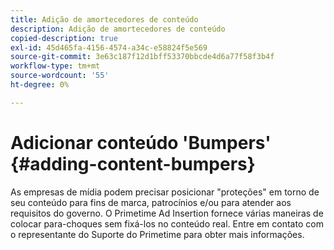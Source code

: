 ```yaml
---
title: Adição de amortecedores de conteúdo
description: Adição de amortecedores de conteúdo
copied-description: true
exl-id: 45d465fa-4156-4574-a34c-e58824f5e569
source-git-commit: 3e63c187f12d1bff53370bbcde4d6a77f58f3b4f
workflow-type: tm+mt
source-wordcount: '55'
ht-degree: 0%

---
```


# Adicionar conteúdo &#39;Bumpers&#39; {#adding-content-bumpers}

As empresas de mídia podem precisar posicionar &quot;proteções&quot; em torno de seu conteúdo para fins de marca, patrocínios e/ou para atender aos requisitos do governo. O Primetime Ad Insertion fornece várias maneiras de colocar para-choques sem fixá-los no conteúdo real. Entre em contato com o representante do Suporte do Primetime para obter mais informações.
